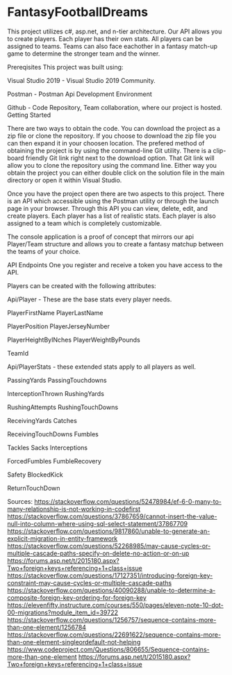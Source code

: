 # FantasyFootballDreams
This project utilizes c#, asp.net, and n-tier architecture. Our API allows you to create players. Each player has their own stats. All players can be assigned to teams. Teams can also face eachother in a fantasy match-up game to determine the stronger team and the winner.

Prereqisites
This project was built using:

Visual Studio 2019 - Visual Studio 2019 Community.

Postman - Postman Api Development Environment

Github - Code Repository, Team collaboration, where our project is hosted.
Getting Started

There are two ways to obtain the code. You can download the project as a zip file or clone the repository. If you choose to download the zip file you can then expand it in your choosen location. The prefered method of obtaining the project is by using the command-line Git utility. There is a clip-board friendly Git link right next to the download option. That Git link will allow you to clone the repository using the command line. Either way you obtain the project you can either double click on the solution file in the main directory or open it within Visual Studio.

Once you have the project open there are two aspects to this project. There is an API which accessible using the Postman utility or through the launch page in your browser. Through this API you can view, delete, edit, and create players. Each player has a list of realistic stats. Each player is also assigned to a team which is completely customizable.

The console application is a proof of concept that mirrors our api Player/Team structure and allows you to create a fantasy matchup between the teams of your choice.

API Endpoints
One you register and receive a token you have access to the API.

Players can be created with the following attributes:

Api/Player - These are the base stats every player needs.

PlayerFirstName PlayerLastName 

PlayerPosition PlayerJerseyNumber

PlayerHeightByINches PlayerWeightByPounds  

TeamId

Api/PlayerStats - these extended stats apply to all players as well.

PassingYards PassingTouchdowns 

InterceptionThrown RushingYards

RushingAttempts RushingTouchDowns 

ReceivingYards Catches

ReceivingTouchDowns Fumbles 

Tackles Sacks Interceptions

ForcedFumbles FumbleRecovery 

Safety BlockedKick

ReturnTouchDown

Sources:
https://stackoverflow.com/questions/52478984/ef-6-0-many-to-many-relationship-is-not-working-in-codefirst
https://stackoverflow.com/questions/37867659/cannot-insert-the-value-null-into-column-where-using-sql-select-statement/37867709
https://stackoverflow.com/questions/9817860/unable-to-generate-an-explicit-migration-in-entity-framework
https://stackoverflow.com/questions/52268985/may-cause-cycles-or-multiple-cascade-paths-specify-on-delete-no-action-or-on-up
https://forums.asp.net/t/2015180.aspx?Two+foreign+keys+referencing+1+class+issue
https://stackoverflow.com/questions/17127351/introducing-foreign-key-constraint-may-cause-cycles-or-multiple-cascade-paths
https://stackoverflow.com/questions/40090288/unable-to-determine-a-composite-foreign-key-ordering-for-foreign-key
https://elevenfifty.instructure.com/courses/550/pages/eleven-note-10-dot-00-migrations?module_item_id=39722
https://stackoverflow.com/questions/1256757/sequence-contains-more-than-one-element/1256784
https://stackoverflow.com/questions/22691622/sequence-contains-more-than-one-element-singleordefault-not-helping
https://www.codeproject.com/Questions/806655/Sequence-contains-more-than-one-element
https://forums.asp.net/t/2015180.aspx?Two+foreign+keys+referencing+1+class+issue
